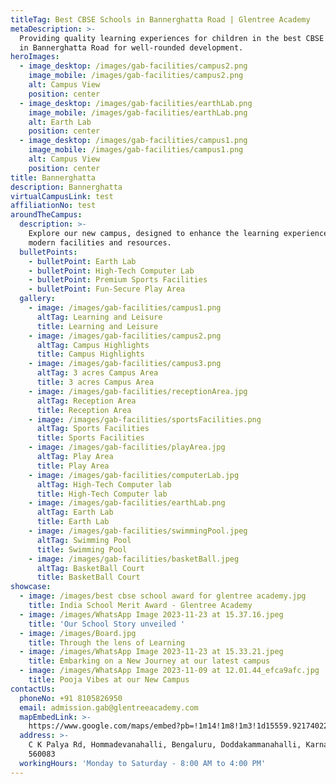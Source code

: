 ```yaml
---
titleTag: Best CBSE Schools in Bannerghatta Road | Glentree Academy
metaDescription: >-
  Providing quality learning experiences for children in the best CBSE schools
  in Bannerghatta Road for well-rounded development.
heroImages:
  - image_desktop: /images/gab-facilities/campus2.png
    image_mobile: /images/gab-facilities/campus2.png
    alt: Campus View
    position: center
  - image_desktop: /images/gab-facilities/earthLab.png
    image_mobile: /images/gab-facilities/earthLab.png
    alt: Earth Lab
    position: center
  - image_desktop: /images/gab-facilities/campus1.png
    image_mobile: /images/gab-facilities/campus1.png
    alt: Campus View
    position: center
title: Bannerghatta
description: Bannerghatta
virtualCampusLink: test
affiliationNo: test
aroundTheCampus:
  description: >-
    Explore our new campus, designed to enhance the learning experience with
    modern facilities and resources.
  bulletPoints:
    - bulletPoint: Earth Lab
    - bulletPoint: High-Tech Computer Lab
    - bulletPoint: Premium Sports Facilities
    - bulletPoint: Fun-Secure Play Area
  gallery:
    - image: /images/gab-facilities/campus1.png
      altTag: Learning and Leisure
      title: Learning and Leisure
    - image: /images/gab-facilities/campus2.png
      altTag: Campus Highlights
      title: Campus Highlights
    - image: /images/gab-facilities/campus3.png
      altTag: 3 acres Campus Area
      title: 3 acres Campus Area
    - image: /images/gab-facilities/receptionArea.jpg
      altTag: Reception Area
      title: Reception Area
    - image: /images/gab-facilities/sportsFacilities.png
      altTag: Sports Facilities
      title: Sports Facilities
    - image: /images/gab-facilities/playArea.jpg
      altTag: Play Area
      title: Play Area
    - image: /images/gab-facilities/computerLab.jpg
      altTag: High-Tech Computer lab
      title: High-Tech Computer lab
    - image: /images/gab-facilities/earthLab.png
      altTag: Earth Lab
      title: Earth Lab
    - image: /images/gab-facilities/swimmingPool.jpeg
      altTag: Swimming Pool
      title: Swimming Pool
    - image: /images/gab-facilities/basketBall.jpeg
      altTag: BasketBall Court
      title: BasketBall Court
showcase:
  - image: /images/best cbse school award for glentree academy.jpg
    title: India School Merit Award - Glentree Academy
  - image: /images/WhatsApp Image 2023-11-23 at 15.37.16.jpeg
    title: 'Our School Story unveiled '
  - image: /images/Board.jpg
    title: Through the lens of Learning
  - image: /images/WhatsApp Image 2023-11-23 at 15.33.21.jpeg
    title: Embarking on a New Journey at our latest campus
  - image: /images/WhatsApp Image 2023-11-09 at 12.01.44_efca9afc.jpg
    title: Pooja Vibes at our New Campus
contactUs:
  phoneNo: +91 8105826950
  email: admission.gab@glentreeacademy.com
  mapEmbedLink: >-
    https://www.google.com/maps/embed?pb=!1m14!1m8!1m3!1d15559.921740228929!2d77.5994554!3d12.8445401!3m2!1i1024!2i768!4f13.1!3m3!1m2!1s0x3bae6be1a2dd9ebb%3A0x9fb79f397d5fedd2!2sGlentree%20Academy%20Bannerghatta!5e0!3m2!1sen!2sin!4v1695325697476!5m2!1sen!2sin
  address: >-
    C K Palya Rd, Hommadevanahalli, Bengaluru, Doddakammanahalli, Karnataka
    560083
  workingHours: 'Monday to Saturday - 8:00 AM to 4:00 PM'
---
```


